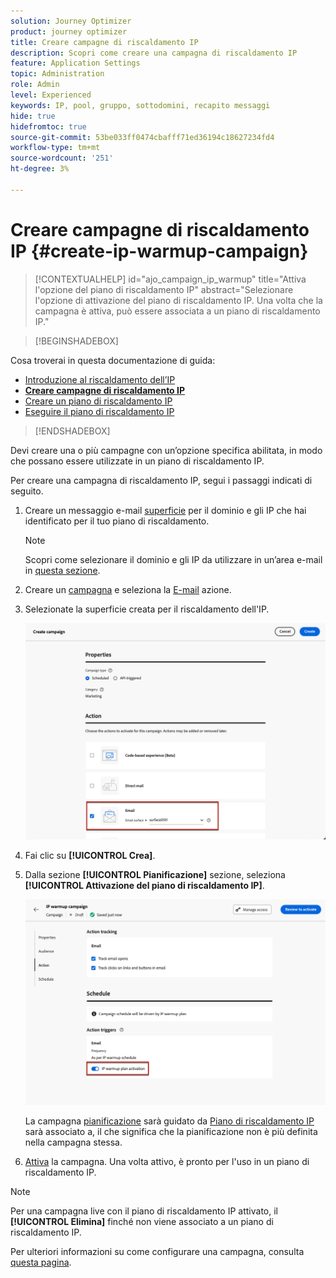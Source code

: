 ```yaml
---
solution: Journey Optimizer
product: journey optimizer
title: Creare campagne di riscaldamento IP
description: Scopri come creare una campagna di riscaldamento IP
feature: Application Settings
topic: Administration
role: Admin
level: Experienced
keywords: IP, pool, gruppo, sottodomini, recapito messaggi
hide: true
hidefromtoc: true
source-git-commit: 53be033ff0474cbafff71ed36194c18627234fd4
workflow-type: tm+mt
source-wordcount: '251'
ht-degree: 3%

---
```


# Creare campagne di riscaldamento IP {#create-ip-warmup-campaign}

>[!CONTEXTUALHELP]
>id="ajo_campaign_ip_warmup"
>title="Attiva l&#39;opzione del piano di riscaldamento IP"
>abstract="Selezionare l&#39;opzione di attivazione del piano di riscaldamento IP. Una volta che la campagna è attiva, può essere associata a un piano di riscaldamento IP."

>[!BEGINSHADEBOX]

Cosa troverai in questa documentazione di guida:

* [Introduzione al riscaldamento dell’IP](ip-warmup-gs.md)
* **[Creare campagne di riscaldamento IP](ip-warmup-campaign.md)**
* [Creare un piano di riscaldamento IP](ip-warmup-plan.md)
* [Eseguire il piano di riscaldamento IP](ip-warmup-running.md)

>[!ENDSHADEBOX]

Devi creare una o più campagne con un’opzione specifica abilitata, in modo che possano essere utilizzate in un piano di riscaldamento IP.

Per creare una campagna di riscaldamento IP, segui i passaggi indicati di seguito.

1. Creare un messaggio e-mail [superficie](channel-surfaces.md) per il dominio e gli IP che hai identificato per il tuo piano di riscaldamento.<!--how do you identify these or who does it at the customer level?-->

   >[!NOTE]
   >
   >Scopri come selezionare il dominio e gli IP da utilizzare in un’area e-mail in [questa sezione](using/email/email-settings.md#subdomains-and-ip-pools).

1. Creare un [campagna](../campaigns/create-campaign.md) e seleziona la [E-mail](../email/create-email.md#create-email-journey-campaign) azione.

1. Selezionate la superficie creata per il riscaldamento dell&#39;IP.

   ![](assets/ip-warmup-campaign-surface.png)

   <!--You must use the same surface as the one that will be used for the asociated IP warmup plan. [Learn how to create an IP warmup plan](#create-ip-warmup-plan)-->

1. Fai clic su **[!UICONTROL Crea]**.

1. Dalla sezione **[!UICONTROL Pianificazione]** sezione, seleziona **[!UICONTROL Attivazione del piano di riscaldamento IP]**.

   ![](assets/ip-warmup-campaign-plan-activation.png)

   La campagna [pianificazione](../campaigns/create-campaign.md#schedule) sarà guidato da [Piano di riscaldamento IP](ip-warmup-plan.md) sarà associato a, il che significa che la pianificazione non è più definita nella campagna stessa.

1. [Attiva](../campaigns/review-activate-campaign.md) la campagna. Una volta attivo, è pronto per l&#39;uso in un piano di riscaldamento IP.

>[!NOTE]
>
>Per una campagna live con il piano di riscaldamento IP attivato, il **[!UICONTROL Elimina]** finché non viene associato a un piano di riscaldamento IP.

Per ulteriori informazioni su come configurare una campagna, consulta [questa pagina](../campaigns/get-started-with-campaigns.md).

